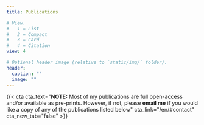 ```yaml
---
title: Publications

# View.
#   1 = List
#   2 = Compact
#   3 = Card
#   4 = Citation
view: 4

# Optional header image (relative to `static/img/` folder).
header:
  caption: ""
  image: ""
---
```


{{< cta cta_text="<strong>NOTE:</strong> Most of my publications are full open-access and/or available as pre-prints. However, if not, please <strong>email me</strong> if you would like a copy of any of the publications listed below" cta_link="/en/#contact" cta_new_tab="false" >}}
